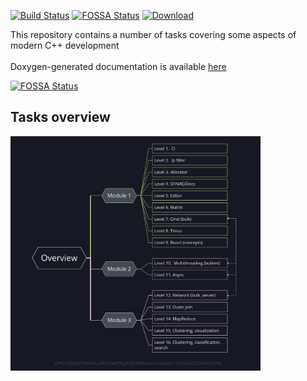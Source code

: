 [![Build Status](https://travis-ci.org/gvenewour/miscellaneous.svg?branch=master)](https://travis-ci.org/gvenewour/miscellaneous)
[![FOSSA Status](https://app.fossa.io/api/projects/git%2Bgithub.com%2Fgvenewour%2Fmiscellaneous.svg?type=shield)](https://app.fossa.io/projects/git%2Bgithub.com%2Fgvenewour%2Fmiscellaneous?ref=badge_shield)
[![Download](https://api.bintray.com/packages/gvenewour/miscellaneous/homeworks/images/download.svg) ](https://bintray.com/gvenewour/miscellaneous/homeworks/_latestVersion)

This repository contains a number of tasks covering some aspects of modern C++ development<br><br>
Doxygen-generated documentation is available [here ](https://gvenewour.github.io/miscellaneous/)

[![FOSSA Status](https://app.fossa.io/api/projects/git%2Bgithub.com%2Fgvenewour%2Fmiscellaneous.svg?type=large)](https://app.fossa.io/projects/git%2Bgithub.com%2Fgvenewour%2Fmiscellaneous?ref=badge_large)

## Tasks overview
<img src="doc/img/tasks_overview.png" alt="overview" width="400">